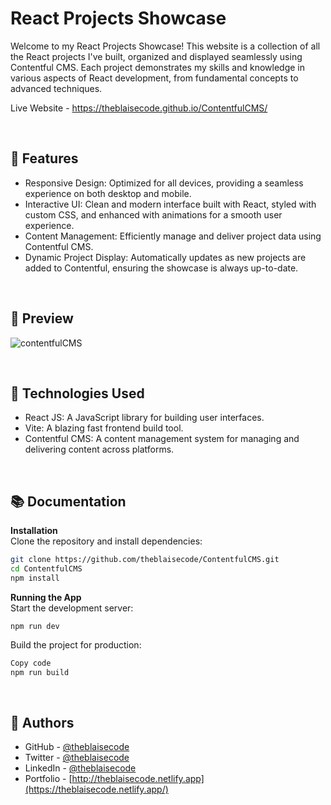 # React Projects Showcase
Welcome to my React Projects Showcase! This website is a collection of all the React projects I've built, organized and displayed seamlessly using Contentful CMS. Each project demonstrates my skills and knowledge in various aspects of React development, from fundamental concepts to advanced techniques.

Live Website - https://theblaisecode.github.io/ContentfulCMS/

<br/>

## 🌟 Features
- Responsive Design: Optimized for all devices, providing a seamless experience on both desktop and mobile.
- Interactive UI: Clean and modern interface built with React, styled with custom CSS, and enhanced with animations for a smooth user experience.
- Content Management: Efficiently manage and deliver project data using Contentful CMS.
- Dynamic Project Display: Automatically updates as new projects are added to Contentful, ensuring the showcase is always up-to-date.

<br/>

## 📸 Preview
![contentfulCMS](https://github.com/user-attachments/assets/bf9aa670-f96b-49ef-bf06-e9da4871341e)

<br/>

## 🚀 Technologies Used
- React JS: A JavaScript library for building user interfaces.
- Vite: A blazing fast frontend build tool.
- Contentful CMS: A content management system for managing and delivering content across platforms.

<br/>

## 📚 Documentation
**Installation** <br/>
Clone the repository and install dependencies:

```bash
git clone https://github.com/theblaisecode/ContentfulCMS.git
cd ContentfulCMS
npm install
```

**Running the App**<br/>
Start the development server:

```bas
npm run dev
```

Build the project for production:
```bash
Copy code
npm run build
```

<br/>

## 👥 Authors
- GitHub - [@theblaisecode](https://github.com/theblaisecode)
- Twitter - [@theblaisecode](https://twitter.com/theblaisecode)
- LinkedIn - [@theblaisecode](https://www.linkedin.com/in/theblaisecode)
- Portfolio - [http://theblaisecode.netlify.app](https://theblaisecode.netlify.app/)
